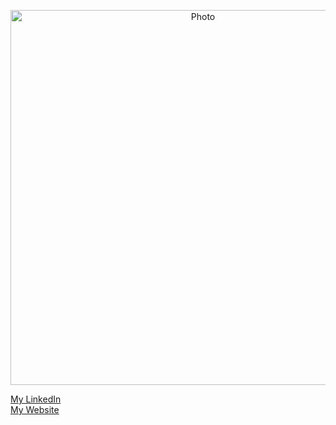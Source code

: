 
<p align="center">
  <img src="https://github.com/mreskandarinasab/mreskandarinasab.github.io/blob/master/images/logo.svg?raw=true" alt="Photo" style="width: 600px;"/> 
</p>

<a href="linkedin.com/in/rezadatascience"> My LinkedIn </a>
<br/>
<a href="rezadatascience.com"> My Website </a>


